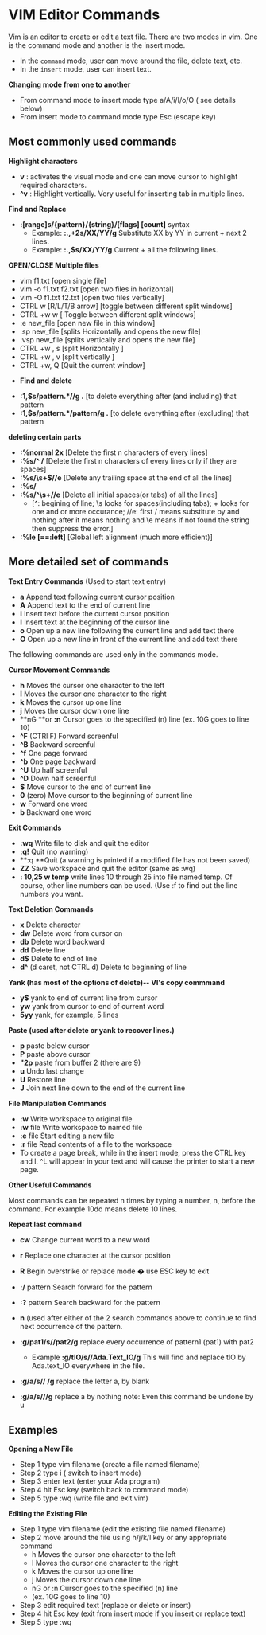 # VIM Editor Commands

Vim is an editor to create or edit a text file. There are two modes in vim. One is the command mode and another is the insert mode.

- In the `command` mode, user can move around the file, delete text, etc.
- In the `insert` mode, user can insert text.

**Changing mode from one to another**

- From command mode to insert mode type a/A/i/I/o/O ( see details below)
- From insert mode to command mode type Esc (escape key)

## Most commonly used commands

**Highlight characters**

- **v**   : activates the visual mode and one can move cursor to highlight required characters.
- **^v**  : Highlight vertically. Very useful for inserting tab in multiple lines.

**Find and Replace**

- **:[range]s/{pattern}/{string}/[flags] [count]** syntax
  - Example: **:.,+2s/XX/YY/g**    Substitute XX by YY in current + next 2 lines.
  - Example: **:.,$s/XX/YY/g**  Current + all the following lines.

**OPEN/CLOSE Multiple files**

- vim f1.txt             [open single file]
- vim -o f1.txt f2.txt   [open two files in horizontal]
- vim -O f1.txt f2.txt   [open two files vertically]
- CTRL w [R/L/T/B arrow] [toggle between different split windows]
- CTRL +w w              [  Toggle between different split windows]
- :e new_file            [open new file in this window]
- :sp new_file           [splits Horizontally and opens the new file]
- :vsp new_file          [splits vertically and opens the new file]
- CTRL +w , s            [split Horizontally ]  
- CTRL +w , v            [split vertically ]
- CTRL +w, Q             [Quit the current window]

* **Find and delete**

- **:1,$s/pattern.*//g .**  [to delete everything after  (and including) that pattern
- **:1,$s/pattern.*/pattern/g .**  [to delete everything after  (excluding) that pattern


**deleting certain parts**

- **:%normal 2x**     [Delete the first n characters of every lines]
- **:%s/^ /**         [Delete the first n characters of every lines only if they are spaces]
- **:%s/\s+$//e**     [Delete any trailing space at the end of all the lines]
- **:%s/**
- **:%s/^\s\+//e**    [Delete all initial spaces(or tabs) of all the lines]
  - [^: begining of line; \s looks for spaces(including tabs); \+ looks for one and or more occurance; //e: first / means substitute by and nothing after it means nothing and \e means if not found the string then suppress the error.]
- **:%le** **[==:left]**           [Global left alignment (much more efficient)]



## More detailed set of commands

**Text Entry Commands** (Used to start text entry)

- **a** Append text following current cursor position
- **A** Append text to the end of current line
- **i** Insert text before the current cursor position
- **I** Insert text at the beginning of the cursor line
- **o** Open up a new line following the current line and add text there
- **O** Open up a new line in front of the current line and add text there

The following commands are used only in the commands mode.

**Cursor Movement Commands**

- **h** Moves the cursor one character to the left
- **l** Moves the cursor one character to the right
- **k** Moves the cursor up one line
- **j** Moves the cursor down one line
- **nG **or **:n** Cursor goes to the specified (n) line (ex. 10G goes to line 10)
- **^F** (CTRl F) Forward screenful
- **^B** Backward screenful
- **^f** One page forward
- **^b** One page backward
- **^U** Up half screenful
- **^D** Down half screenful
- **$** Move cursor to the end of current line
- **0** (zero) Move cursor to the beginning of current line
- **w** Forward one word
- **b** Backward one word

**Exit Commands**

- **:wq** Write file to disk and quit the editor
- **:q!** Quit (no warning)
- **:q **Quit (a warning is printed if a modified file has not been saved)
- **ZZ** Save workspace and quit the editor (same as :wq)
- **: 10,25 w temp**  write lines 10 through 25 into file named temp. Of course, other line numbers can be used. (Use :f to find out the line numbers you want.

**Text Deletion Commands**

- **x**  Delete character
- **dw** Delete word from cursor on
- **db** Delete word backward
- **dd** Delete line
- **d$** Delete to end of line
- **d^** (d caret, not CTRL d) Delete to beginning of line

**Yank (has most of the options of delete)-- VI's copy commmand**

- **y$** yank to end of current line from cursor
- **yw** yank from cursor to end of current word
- **5yy** yank, for example, 5 lines

**Paste (used after delete or yank to recover lines.)**
- **p** paste below cursor
- **P** paste above cursor
- **"2p** paste from buffer 2 (there are 9)
- **u** Undo last change
- **U** Restore line
- **J** Join next line down to the end of the current line

**File Manipulation Commands**

- **:w** Write workspace to original file
- **:w** file Write workspace to named file
- **:e** file Start editing a new file
- **:r** file Read contents of a file to the workspace 
- To create a page break, while in the insert mode, press the CTRL key and l. ^L will appear in your text and will cause the printer to start a new page.

**Other Useful Commands**

Most commands can be repeated n times by typing a number, n, before the command. For example 10dd means delete 10 lines.

**Repeat last command**

- **cw** Change current word to a new word
- **r** Replace one character at the cursor position
- **R** Begin overstrike or replace mode � use ESC key to exit
- **:/** pattern Search forward for the pattern
- **:?** pattern Search backward for the pattern
- **n** (used after either of the 2 search commands above to continue to find next occurrence of the pattern.
- **:g/pat1/s//pat2/g** replace every occurrence of pattern1 (pat1) with pat2
  - Example **:g/tIO/s//Ada.Text_IO/g** This will find and replace tIO by Ada.text_IO everywhere in the file.

- **:g/a/s// /g** replace the letter a, by blank
- **:g/a/s///g** replace a by nothing note: Even this command be undone by u

## Examples

**Opening a New File**

- Step 1 type vim filename (create a file named filename)
- Step 2 type i ( switch to insert mode)
- Step 3 enter text (enter your Ada program)
- Step 4 hit Esc key (switch back to command mode)
- Step 5 type :wq (write file and exit vim)

 

**Editing the Existing File**

- Step 1 type vim filename (edit the existing file named filename)
- Step 2 move around the file using h/j/k/l key or any appropriate command
  - h Moves the cursor one character to the left
  - l Moves the cursor one character to the right
  - k Moves the cursor up one line
  - j Moves the cursor down one line
  - nG or :n Cursor goes to the specified (n) line
  - (ex. 10G goes to line 10)
- Step 3 edit required text (replace or delete or insert)
- Step 4 hit Esc key (exit from insert mode if you insert or replace text)
- Step 5 type :wq
